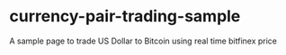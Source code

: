 # currency-pair-trading-sample
A sample page to trade US Dollar to Bitcoin using real time bitfinex price

